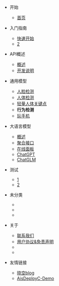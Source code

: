 <!-- docs/_sidebar.md -->

* 开始

    * [首页](README)

* 入门指南

    * [快速开始](start/quick-start)
    * [2]()

* API概述

    * [概述](api/overview)
    * [开发说明](api/developDesc.md)

* 通用模型
    * [人脸检测](api/general/human/face/det)
    * [人体检测](api/general/human/person/det)
    * [轻量人体关键点](api/general/human/person/pose)
    * **行为检测**
    * [玩手机](api/general/human/person/hold_phone)
* 大语言模型
    * [概述](api/chat/general.md)  
    * [聚合接口](api/chat/polymerization.md)  
    * [在线面板](api/chat/nextWeb.md)
    * [ChatGPT](api/chat/gpt.md)
    * [ChatGLM](api/chat/glm.md)
    

* 测试

    * [1](setup/game)
    * [2](setup/java)

* 未分类

    * [](undefind/)
    * [](undefind/)
    * [](undefind/)

* 关于

    * [联系我们](undefind/)
    * [用户协议&免责声明](about/license)
    * [](undefind/)
    * [](undefind/)

* 友情链接

    * [晓空blog](https://blog.moeworld.tech)
    * [AisDeployC-Demo](https://github.com/JinghuiZhou/AisDeployC-Demo)

